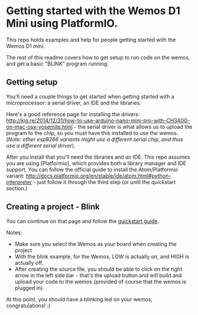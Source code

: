 # Getting started with the Wemos D1 Mini using PlatformIO.

This repo holds examples and help for people getting started with the Wemos D1 mini. 

The rest of this readme covers how to get setup to run code on the wemos, and get a basic "BLINK" program running.

## Getting setup

You'll need a couple things to get started when getting started with a microprocessor: a serial driver, an IDE and the libraries.

Here's a good reference page for installing the drivers: http://kig.re/2014/12/31/how-to-use-arduino-nano-mini-pro-with-CH340G-on-mac-osx-yosemite.html - the serial driver is what allows us to upload the program to the chip, so you must have this installed to use the wemos. (*Note: other esp8266 variants might use a different serial chip, and thus use a different serial driver*).

After you install that you'll need the libraries and an IDE. This repo assumes you are using [Platformio], which provides both a library manager and IDE support. You can follow the official guide to install the Atom/Platformio variant:  http://docs.platformio.org/en/stable/ide/atom.html#python-interpreter  - just follow it through the third step (or until the quickstart section.)

## Creating a project - Blink

You can continue on that page and follow the [quickstart guide](http://docs.platformio.org/en/stable/ide/atom.html#quick-start). 

Notes:
 * Make sure you select the Wemos as your board when creating the project
 * With the blink example, for the Wemos, LOW is actually on, and HIGH is actually off.
 * After creating the source file, you should be able to click on the right arrow in the left side bar - that's the upload button and will build and upload your code to the wemos (provided of course that the wemos is plugged in).
 
At this point, you should have a blinking led on your wemos, congratulations! :)

